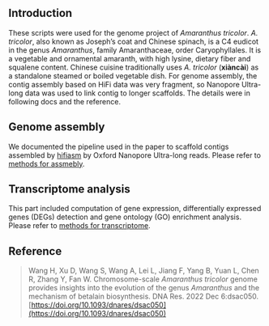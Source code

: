 ## Introduction
These scripts were used for the genome project of *Amaranthus tricolor*. *A. tricolor*, also known as Joseph’s coat and Chinese spinach, is a C4 eudicot in the genus *Amaranthus*, family Amaranthaceae, order Caryophyllales. It is a vegetable and ornamental amaranth, with high lysine, dietary fiber and squalene content. Chinese cuisine traditionally uses *A. tricolor* (**xiàncài**) as a standalone steamed or boiled vegetable dish. For genome assembly, the contig assembly based on HiFi data was very fragment, so Nanopore Ultra-long data was used to link contig to longer scaffolds. The details were in following docs and the reference.

## Genome assembly
We documented the pipeline used in the paper to scaffold contigs assembled by [hifiasm](https://github.com/chhylp123/hifiasm) by Oxford Nanopore Ultra-long reads. Please refer to [methods for assmebly](01.assmelby.md).

## Transcriptome analysis
This part included computation of gene expression, differentially expressed genes (DEGs) detection and gene ontology (GO) enrichment analysis. Please refer to [methods for transcriptome](02.transcriptome.md).

## Reference
> Wang H, Xu D, Wang S, Wang A, Lei L, Jiang F, Yang B, Yuan L, Chen R, Zhang Y, Fan W. Chromosome-scale *Amaranthus tricolor* genome provides insights into the evolution of the genus *Amaranthus* and the mechanism of betalain biosynthesis. DNA Res. 2022 Dec 6:dsac050. [https://doi.org/10.1093/dnares/dsac050](https://doi.org/10.1093/dnares/dsac050)
